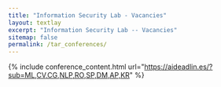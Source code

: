 ```yaml
---
title: "Information Security Lab - Vacancies"
layout: textlay
excerpt: "Information Security Lab -- Vacancies"
sitemap: false
permalink: /tar_conferences/
---
```


{% include conference_content.html url="https://aideadlin.es/?sub=ML,CV,CG,NLP,RO,SP,DM,AP,KR" %}


